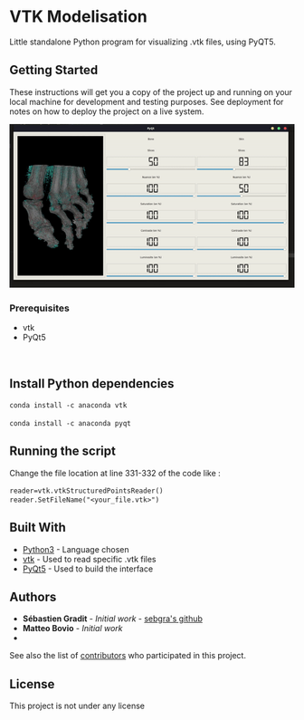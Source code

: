 # VTK Modelisation

Little standalone Python program for visualizing .vtk files, using PyQT5. 

## Getting Started

These instructions will get you a copy of the project up and running on your local machine for development and testing purposes. See deployment for notes on how to deploy the project on a live system.

<img src="https://github.com/sebgra/VTK_modelisation/blob/master/demo.gif"/>

### Prerequisites

* vtk
* PyQt5

<br/>

## Install Python dependencies

```
conda install -c anaconda vtk

conda install -c anaconda pyqt
```


## Running the script

Change the file location at line 331-332 of the code like : 

```
reader=vtk.vtkStructuredPointsReader()
reader.SetFileName("<your_file.vtk>")

```

## Built With

* [Python3](https://www.python.org/) - Language chosen
* [vtk](https://pypi.org/project/vtk/) - Used to read specific .vtk files
* [PyQt5](https://pypi.org/project/PyQt5/) - Used to build the interface


## Authors

* **Sébastien Gradit** - *Initial work* - [sebgra's github](https://github.com/sebgra)
* **Matteo Bovio** - *Initial work* 
* 
See also the list of [contributors](https://github.com/your/project/contributors) who participated in this project.

## License

This project is not  under any license 

